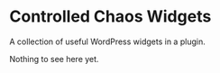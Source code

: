 # Controlled Chaos Widgets

A collection of useful WordPress widgets in a plugin.

Nothing to see here yet.